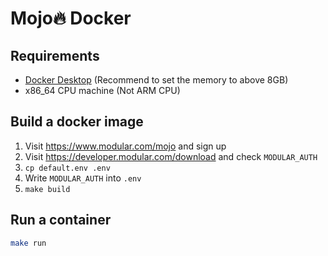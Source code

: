 # Mojo🔥 Docker

## Requirements

* [Docker Desktop](https://www.docker.com/products/docker-desktop/) (Recommend to set the memory to above 8GB)
* x86_64 CPU machine (Not ARM CPU)


## Build a docker image

1. Visit https://www.modular.com/mojo and sign up
2. Visit https://developer.modular.com/download and check `MODULAR_AUTH`
3. `cp default.env .env`
4. Write `MODULAR_AUTH` into `.env`
5. `make build`


## Run a container

```sh
make run
```
